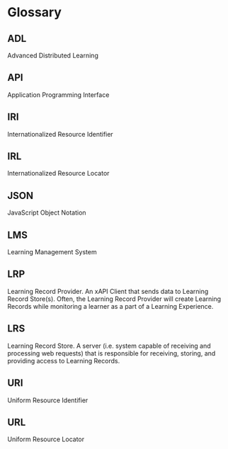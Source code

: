 # Glossary

## ADL

Advanced Distributed Learning

## API

Application Programming Interface

## IRI

Internationalized Resource Identifier

## IRL

Internationalized Resource Locator

## JSON

JavaScript Object Notation

## LMS

Learning Management System

## LRP

Learning Record Provider. An xAPI Client that sends data to Learning Record Store\(s\). Often, the Learning Record Provider will create Learning Records while monitoring a learner as a part of a Learning Experience.

## LRS

Learning Record Store. A server \(i.e. system capable of receiving and processing web requests\) that is responsible for receiving, storing, and providing access to Learning Records.

## URI

Uniform Resource Identifier

## URL

Uniform Resource Locator

